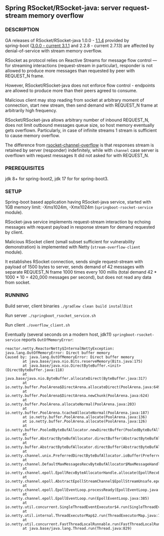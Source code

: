 ## Spring RSocket/RSocket-java: server request-stream memory overflow 

### DESCRIPTION

GA releases of RSocket/RSocket-java 1.0.0 - [1.1.4](https://github.com/rsocket/rsocket-java/releases/tag/1.1.4) provided by  
spring-boot ([3.0.0 - current 3.1.1](https://docs.spring.io/spring-framework/reference/rsocket.html) and 2.2.8 - current 2.7.13) are affected by 
denial-of-service with stream memory overflow.

RSocket as protocol relies on Reactive Streams for message flow control — for streaming interactions (request-stream in particular), 
responder is not allowed to produce more messages than requested by peer with REQUEST_N frame.

However, RSocket/RSocket-java does not enforce flow control - endpoints are allowed to produce more than their peers agreed to consume.

Malicious client may stop reading from socket at arbitrary moment of connection, start new stream, then send demand with 
REQUEST_N frame at arbitrarily high frequency. 

RSocket/RSocket-java allows arbitrary number of inbound REQUEST_N, does not limit outbound messages queue size, 
so host memory eventually gets overflown. Particularly, in case of infinite streams 1 stream is sufficient to cause 
memory overflow.

The difference from [rsocket-channel-overflow](https://github.com/repr0ducers/springboot-rsocket-channel-overflow) is
that responses stream is retained by server (responder) indefinitely, while with `channel` case server is overflown 
with request messages It did not asked for with REQUEST_N. 

### PREREQUISITES

jdk 8+ for spring-boot2, jdk 17 for for spring-boot3.

### SETUP

Spring-boot based application having RSocket-java service, started with 1GB memory limit: -Xms1024m, -Xmx1024m 
(`springboot-rsocket-service` module).

RSocket-java service implements request-stream interaction by echoing messages with request payload in response stream 
for demand requested by client. 

Malicious RSocket client (small subset sufficient for vulnerability demonstration) is implemented with Netty 
(`stream-overflow-client` module).

It establishes RSocket connection, sends single request-stream with payload of 1500 bytes to server, sends demand of 
42 messages with separate REQUEST_N frame 1000 times every 100 millis 
(total demand 42 * 1000 * 10 = 420_000 messages per second), but does not read any data from socket. 

### RUNNING

Build server, client binaries `./gradlew clean build installDist`

Run server `./springboot_rsocket_service.sh` 

Run client `./overflow_client.sh` 

Eventually (several seconds on a modern host, jdk11) `springboot-rsocket-service` reports `OutOfMemoryError`:

```
reactor.netty.ReactorNetty$InternalNettyException: java.lang.OutOfMemoryError: Direct buffer memory
Caused by: java.lang.OutOfMemoryError: Direct buffer memory
        at java.base/java.nio.Bits.reserveMemory(Bits.java:175)
        at java.base/java.nio.DirectByteBuffer.<init>(DirectByteBuffer.java:118)
        at java.base/java.nio.ByteBuffer.allocateDirect(ByteBuffer.java:317)
        at io.netty.buffer.PoolArena$DirectArena.allocateDirect(PoolArena.java:649)
        at io.netty.buffer.PoolArena$DirectArena.newChunk(PoolArena.java:624)
        at io.netty.buffer.PoolArena.allocateNormal(PoolArena.java:203)
        at io.netty.buffer.PoolArena.tcacheAllocateNormal(PoolArena.java:187)
        at io.netty.buffer.PoolArena.allocate(PoolArena.java:136)
        at io.netty.buffer.PoolArena.allocate(PoolArena.java:126)
        at io.netty.buffer.PooledByteBufAllocator.newDirectBuffer(PooledByteBufAllocator.java:396)
        at io.netty.buffer.AbstractByteBufAllocator.directBuffer(AbstractByteBufAllocator.java:188)
        at io.netty.buffer.AbstractByteBufAllocator.directBuffer(AbstractByteBufAllocator.java:179)
        at io.netty.channel.unix.PreferredDirectByteBufAllocator.ioBuffer(PreferredDirectByteBufAllocator.java:53)
        at io.netty.channel.DefaultMaxMessagesRecvByteBufAllocator$MaxMessageHandle.allocate(DefaultMaxMessagesRecvByteBufAllocator.java:120)
        at io.netty.channel.epoll.EpollRecvByteAllocatorHandle.allocate(EpollRecvByteAllocatorHandle.java:75)
        at io.netty.channel.epoll.AbstractEpollStreamChannel$EpollStreamUnsafe.epollInReady(AbstractEpollStreamChannel.java:785)
        at io.netty.channel.epoll.EpollEventLoop.processReady(EpollEventLoop.java:487)
        at io.netty.channel.epoll.EpollEventLoop.run(EpollEventLoop.java:385)
        at io.netty.util.concurrent.SingleThreadEventExecutor$4.run(SingleThreadEventExecutor.java:997)
        at io.netty.util.internal.ThreadExecutorMap$2.run(ThreadExecutorMap.java:74)
        at io.netty.util.concurrent.FastThreadLocalRunnable.run(FastThreadLocalRunnable.java:30)
        at java.base/java.lang.Thread.run(Thread.java:829)

```